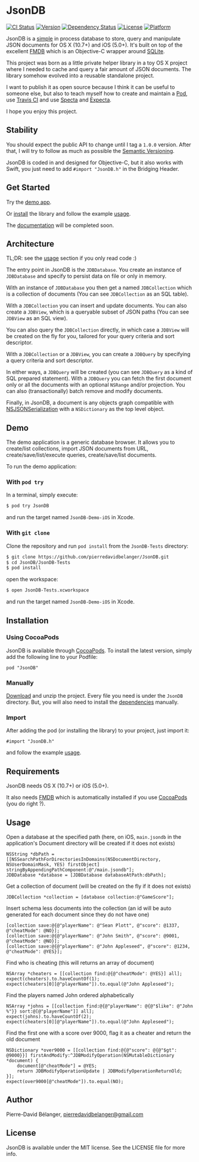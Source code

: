 # JsonDB

[![CI Status](http://img.shields.io/travis/pierredavidbelanger/JsonDB.svg?style=flat)](https://travis-ci.org/pierredavidbelanger/JsonDB)
[![Version](https://img.shields.io/cocoapods/v/JsonDB.svg?style=flat)](http://cocoadocs.org/docsets/JsonDB)
[![Dependency Status](https://www.versioneye.com/user/projects/544e470e9fc4d50cdc000140/badge.svg?style=flat)](https://www.versioneye.com/user/projects/544e470e9fc4d50cdc000140)
[![License](https://img.shields.io/cocoapods/l/JsonDB.svg?style=flat)](http://cocoadocs.org/docsets/JsonDB)
[![Platform](https://img.shields.io/cocoapods/p/JsonDB.svg?style=flat)](http://cocoadocs.org/docsets/JsonDB)

JsonDB is a [simple](#architecture) in process database to store, query and manipulate JSON documents for OS X (10.7+) and iOS (5.0+). It's built on top of the excellent [FMDB](https://github.com/ccgus/fmdb) which is an Objective-C wrapper around [SQLite](http://www.sqlite.org/).

This project was born as a little private helper library in a toy OS X project where I needed to cache and query a fair amount of JSON documents. The library somehow evolved into a reusable standalone project.

I want to publish it as open source because I think it can be useful to someone else, but also to teach myself how to create and maintain a [Pod](http://cocoapods.org), use [Travis CI](https://travis-ci.org) and use [Specta](https://github.com/specta/specta) and [Expecta](https://github.com/specta/expecta).

I hope you enjoy this project.

## Stability

You should expect the public API to change until I tag a `1.0.0` version. After that, I will try to follow as much as possible the [Semantic Versioning](http://semver.org/).

JsonDB is coded in and designed for Objective-C, but it also works with Swift, you just need to add `#import "JsonDB.h"` in the Bridging Header.

## Get Started

Try the [demo app](#demo).

Or [install](#installation) the library and follow the example [usage](#usage).

The [documentation](http://cocoadocs.org/docsets/JsonDB) will be completed soon.

## Architecture

TL;DR: see the [usage](#usage) section if you only read code :)

The entry point in JsonDB is the `JDBDatabase`. You create an instance of `JDBDatabase` and specify to persist data on file or only in memory.

With an instance of `JDBDatabase` you then get a named `JDBCollection` which is a collection of documents (You can see `JDBCollection` as an SQL table).

With a `JDBCollection` you can insert and update documents. You can also create a `JDBView`, which is a queryable subset of JSON paths (You can see `JDBView` as an SQL view).

You can also query the `JDBCollection` directly, in which case a `JDBView` will be created on the fly for you, tailored for your query criteria and sort descriptor.

With a `JDBCollection` or a `JDBView`, you can create a `JDBQuery` by specifying a query criteria and sort descriptor.

In either ways, a `JDBQuery` will be created (you can see `JDBQuery` as a kind of SQL prepared statement). With a `JDBQuery` you can fetch the first document only or all the documents with an optional `NSRange` and/or projection. You can also (transactionally) batch remove and modify documents.

Finally, in JsonDB, a document is any objects graph compatible with [NSJSONSerialization](https://developer.apple.com/library/ios/documentation/Foundation/Reference/NSJSONSerialization_Class/) with a `NSDictionary` as the top level object.

## Demo

The demo application is a generic database browser. It allows you to create/list collections, import JSON documents from URL, create/save/list/execute queries, create/save/list documents.

To run the demo application:

### With `pod try`

In a terminal, simply execute:

```bash
$ pod try JsonDB
```

and run the target named `JsonDB-Demo-iOS` in Xcode.

### With `git clone`

Clone the repository and run `pod install` from the `JsonDB-Tests` directory:

```bash
$ git clone https://github.com/pierredavidbelanger/JsonDB.git
$ cd JsonDB/JsonDB-Tests
$ pod install
```

open the workspace:

```bash
$ open JsonDB-Tests.xcworkspace
```

and run the target named `JsonDB-Demo-iOS` in Xcode.

## Installation

### Using CocoaPods

JsonDB is available through [CocoaPods](http://cocoapods.org). To install
the latest version, simply add the following line to your Podfile:

```
pod "JsonDB"
```

### Manually

[Download](https://github.com/pierredavidbelanger/JsonDB/archive/master.zip) and unzip the project. Every file you need is under the `JsonDB` directory. But, you will also need to install the [dependencies](#requirements) manually.

### Import

After adding the pod (or installing the library) to your project, just import it:

```objc
#import "JsonDB.h"
```

and follow the example [usage](#usage).

## Requirements

JsonDB needs OS X (10.7+) or iOS (5.0+).

It also needs [FMDB](https://github.com/ccgus/fmdb) which is automatically installed if you use [CocoaPods](http://cocoapods.org) (you do right ?).

## Usage

Open a database at the specified path (here, on iOS, `main.jsondb` in the application's Document directory will be created if it does not exists)

```objc
NSString *dbPath = [[NSSearchPathForDirectoriesInDomains(NSDocumentDirectory, NSUserDomainMask, YES) firstObject] stringByAppendingPathComponent:@"/main.jsondb"];
JDBDatabase *database = [JDBDatabase databaseAtPath:dbPath];
```

Get a collection of document (will be created on the fly if it does not exists)

```objc
JDBCollection *collection = [database collection:@"GameScore"];
```

Insert schema less documents into the collection (an id will be auto generated for each document since they do not have one)

```objc
[collection save:@{@"playerName": @"Sean Plott", @"score": @1337, @"cheatMode": @NO}];
[collection save:@{@"playerName": @"John Smith", @"score": @9001, @"cheatMode": @NO}];
[collection save:@{@"playerName": @"John Appleseed", @"score": @1234, @"cheatMode": @YES}];
```

Find who is cheating (this will returns an array of document)

```objc
NSArray *cheaters = [[collection find:@{@"cheatMode": @YES}] all];
expect(cheaters).to.haveCountOf(1);
expect(cheaters[0][@"playerName"]).to.equal(@"John Appleseed");
```

Find the players named John ordered alphabetically

```objc
NSArray *johns = [[collection find:@{@"playerName": @{@"$like": @"John %"}} sort:@[@"playerName"]] all];
expect(johns).to.haveCountOf(2);
expect(cheaters[0][@"playerName"]).to.equal(@"John Appleseed");
```

Find the first one with a score over 9000, flag it as a cheater and return the old document

```objc
NSDictionary *over9000 = [[collection find:@{@"score": @{@"$gt": @9000}}] firstAndModify:^JDBModifyOperation(NSMutableDictionary *document) {
    document[@"cheatMode"] = @YES;
    return JDBModifyOperationUpdate | JDBModifyOperationReturnOld;
}];
expect(over9000[@"cheatMode"]).to.equal(NO);
```

## Author

Pierre-David Bélanger, pierredavidbelanger@gmail.com

## License

JsonDB is available under the MIT license. See the LICENSE file for more info.
